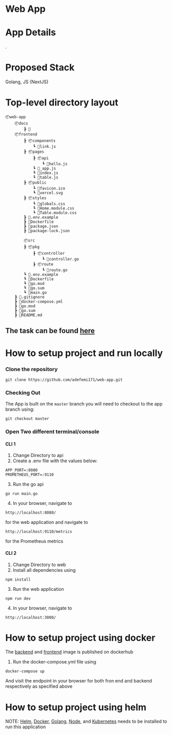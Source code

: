 # Web App



# App Details
.

# Proposed Stack

Golang, JS (NextJS)


# Top-level directory layout

    📦web-app
        📦docs
            ┣ 📜
        📦frontend
            ┣ 📦components
                ┗ 📜link.js
            ┣ 📦pages
                ┣ 📦api
                    ┗ 📜hello.js
                ┗ 📜_app.js
                ┗ 📜index.js
                ┗ 📜table.js
            ┣ 📦public
                ┗ 📜favicon.ico
                ┗ 📜vercel.svg
            ┣ 📦styles
                ┗ 📜globals.css
                ┗ 📜Home.module.css
                ┗ 📜Table.module.css
            ┣ 📜.env.example
            ┣ 📜Dockerfile
            ┣ 📜package.json
            ┣ 📜package-lock.json
            
            📦src
            ┣ 📦pkg
                ┣ 📦controller
                    ┗ 📜controller.go
                ┣ 📦route
                    ┗ 📜route.go
            ┗ 📜.env.example
            ┗ 📜Dockerfile
            ┗ 📜go.mod
            ┗ 📜go.sum
            ┗ 📜main.go
        ┣ 📜.gitignore
        ┣ 📜docker-compose.yml
        ┣ 📜go.mod
        ┣ 📜go.sum
        ┣ 📜README.md

## The task can be found [here]()

# How to setup project and run locally

### Clone the repository 

```
git clone https://github.com/adefemi171/web-app.git
```
### Checking Out
The App is built on the ``` master ``` branch you will need to checkout to the app branch using:

```
git checkout master
```

### Open Two different terminal/console

#### CLI 1

1. Change Directory to api
2. Create a .env file with the values below:
```
APP_PORT=:8080
PROMETHEUS_PORT=:9110
```
3. Run the go api
```
go run main.go
```
4. In your browser, navigate to

```
http://localhost:8080/
```
for the web application and navigate to

```
http://localhost:9110/metrics
```
for the Prometheus metrics

#### CLI 2

1. Change Directory to web
2. Install all dependencies using
```
npm install
```
3. Run the web application
```
npm run dev
```
4. In your browser, navigate to

```
http://localhost:3000/
```

# How to setup project using docker
The [backend](https://hub.docker.com/repository/docker/adefemi171/web-api) and [frontend](https://hub.docker.com/repository/docker/adefemi171/web-app) image is published on dockerhub

1. Run the docker-compose.yml file using
```
docker-compose up
```
And visit the endpoint in your browser for both fron end and backend respectively as specified above

# How to setup project using helm


NOTE: [Helm](https://helm.sh/docs/intro/install/), [Docker](https://docs.docker.com/get-docker/), [Golang](https://golang.org/doc/install), [Node](https://nodejs.org/en/download/), and [Kubernetes](https://kubernetes.io/docs/tasks/tools/install-kubectl/) needs to be installed to run this application





